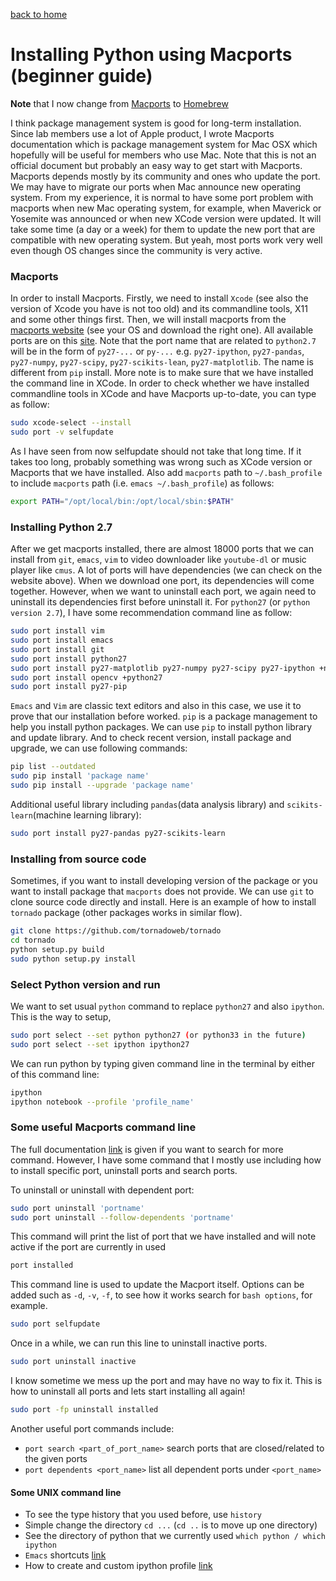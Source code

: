 [back to home](README.md)

# Installing Python using Macports (beginner guide)

**Note** that I now change from [Macports](https://www.macports.org/) to [Homebrew](http://brew.sh/)

I think package management system is good for long-term installation. Since lab members use a lot of Apple product,
I wrote Macports documentation which is package management system for Mac OSX which hopefully will be useful for members who use Mac. Note that this is not an official document but probably an easy way to get start with Macports. Macports depends mostly by its community and ones who update the port. We may have to migrate our ports when Mac announce new operating system. From my experience, it is normal to have some port problem with macports when new Mac operating system, for example, when Maverick or Yosemite was announced or when new XCode version were updated. It will
take some time (a day or a week) for them to update the new port that are compatible
with new operating system. But yeah, most ports work very well even though OS changes since
the community is very active.

### Macports

In order to install Macports. Firstly, we need to install `Xcode` (see also the version of Xcode
you have is not too old) and its commandline tools, X11 and some other things first. Then, we
will install macports from the [macports website](https://www.macports.org/install.php) (see your OS and download the right one). All available ports are on this [site](https://www.macports.org/ports.php). Note that the port name that are related to `python2.7` will be in the form of `py27-...` or `py-...` e.g. `py27-ipython`, `py27-pandas`, `py27-numpy`, `py27-scipy`, `py27-scikits-lean`, `py27-matplotlib`. The name is different from `pip` install.
More note is to make sure that we have installed the command line in XCode. In order to
check whether we have installed commandline tools in XCode and have Macports up-to-date, you can type as follow:

```bash
sudo xcode-select --install
sudo port -v selfupdate
```

As I have seen from now selfupdate should not take that long time. If it takes too long, probably
something was wrong such as XCode version or Macports that we have installed. Also add `macports` path to `~/.bash_profile`
to include `macports` path (i.e. `emacs ~/.bash_profile`) as follows:

```bash
export PATH="/opt/local/bin:/opt/local/sbin:$PATH"
```

### Installing Python 2.7

After we get macports installed, there are almost 18000 ports that we can install from `git`, `emacs`, `vim`
to video downloader like `youtube-dl` or music player like `cmus`. A lot of ports will have dependencies (we can check on the website above). When we download one port, its dependencies will come together. However, when we
want to uninstall each port, we again need to uninstall its dependencies first before uninstall it.
For `python27` (or `python version 2.7`), I have some recommendation command line as follow:

```bash
sudo port install vim
sudo port install emacs
sudo port install git
sudo port install python27
sudo port install py27-matplotlib py27-numpy py27-scipy py27-ipython +notebook
sudo port install opencv +python27
sudo port install py27-pip
```

`Emacs` and `Vim` are classic text editors and also in this case, we use it to prove that our installation
before worked. `pip` is a package management to help you install python packages. We can use
`pip` to install python library and update library. And to check recent version, install package and upgrade, we can use following commands:

```bash
pip list --outdated
sudo pip install 'package name'
sudo pip install --upgrade 'package name'
```

Additional useful library including `pandas`(data analysis library) and `scikits-learn`(machine learning library):

```bash
sudo port install py27-pandas py27-scikits-learn
```

### Installing from source code

Sometimes, if you want to install developing version of the package or you want to install package that
`macports` does not provide. We can use `git` to clone source code directly and install. Here is an
example of how to install `tornado` package (other packages works in similar flow).

```bash
git clone https://github.com/tornadoweb/tornado
cd tornado
python setup.py build
sudo python setup.py install
```

### Select Python version and run

We want to set usual `python` command to replace `python27` and also `ipython`. This is the way to setup,

```bash
sudo port select --set python python27 (or python33 in the future)
sudo port select --set ipython ipython27
```

We can run python by typing given command line in the terminal by either of this command line:

```bash
ipython
ipython notebook --profile 'profile_name'
```

### Some useful Macports command line

The full documentation [link](https://guide.macports.org/) is given if you want to search for more command.
However, I have some command that I mostly use including how to install specific port, uninstall ports and search ports.

To uninstall or uninstall with dependent port:
```bash
sudo port uninstall 'portname'
sudo port uninstall --follow-dependents 'portname'
```

This command will print the list of port that we have installed and will note active if the port
are currently in used
```bash
port installed
```

This command line is used to update the Macport itself. Options can be added such
as `-d`, `-v`, `-f`, to see how it works search for `bash options`, for example.
```bash
sudo port selfupdate
```

Once in a while, we can run this line to uninstall inactive ports.
```bash
sudo port uninstall inactive
```

I know sometime we mess up the port and may have no way to fix it. This is how to uninstall
all ports and lets start installing all again!
```bash
sudo port -fp uninstall installed
```

Another useful port commands include:
  - `port search <part_of_port_name>` search ports that are closed/related to the given ports
  - `port dependents <port_name>` list all dependent ports under `<port_name>`


#### Some UNIX command line
  - To see the type history that you used before, use `history`
  - Simple change the directory `cd ...` (`cd ..` is to move up one directory)
  - See the directory of python that we currently used `which python / which ipython`
  - `Emacs` shortcuts [link](http://www.shortcutworld.com/en/linux/Emacs_23.2.1.html)
  - How to create and custom ipython profile [link](https://github.com/titipata/klab_ipython_notebook)
